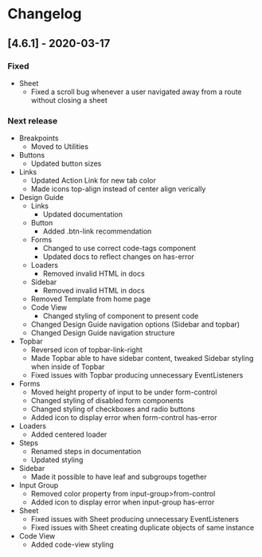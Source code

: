 # Changelog

## [4.6.1] - 2020-03-17

### Fixed

- Sheet
  - Fixed a scroll bug whenever a user navigated away from a route without closing a sheet

### Next release
- Breakpoints
  - Moved to Utilities
- Buttons
  - Updated button sizes
- Links
  - Updated Action Link for new tab color
  - Made icons top-align instead of center align verically
- Design Guide
  - Links
    - Updated documentation
  - Button
    - Added .btn-link recommendation
  - Forms
    - Changed to use correct code-tags component
    - Updated docs to reflect changes on has-error
  - Loaders
    - Removed invalid HTML in docs
  - Sidebar
    - Removed invalid HTML in docs
  - Removed Template from home page
  - Code View
    - Changed styling of component to present code
  - Changed Design Guide navigation options (Sidebar and topbar)
  - Changed Design Guide navigation structure
- Topbar
  - Reversed icon of topbar-link-right
  - Made Topbar able to have sidebar content, tweaked Sidebar styling when inside of Topbar
  - Fixed issues with Topbar producing unnecessary EventListeners
- Forms
  - Moved height property of input to be under form-control
  - Changed styling of disabled form components
  - Changed styling of checkboxes and radio buttons
  - Added icon to display error when form-control has-error
- Loaders
  - Added centered loader
- Steps
  - Renamed steps in documentation
  - Updated styling
- Sidebar
  - Made it possible to have leaf and subgroups together
- Input Group
  - Removed color property from input-group>from-control
  - Added icon to display error when input-group has-error
- Sheet
  - Fixed issues with Sheet producing unnecessary EventListeners
  - Fixed issues with Sheet creating duplicate objects of same instance
- Code View
  - Added code-view styling
